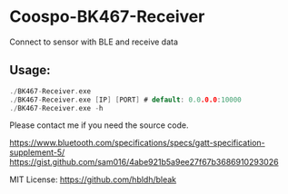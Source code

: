 # Coospo-BK467-Receiver 
Connect to sensor with BLE and receive data

## Usage:
```c
./BK467-Receiver.exe
./BK467-Receiver.exe [IP] [PORT] # default: 0.0.0.0:10000
./BK467-Receiver.exe -h
```

Please contact me if you need the source code.

https://www.bluetooth.com/specifications/specs/gatt-specification-supplement-5/    
https://gist.github.com/sam016/4abe921b5a9ee27f67b3686910293026


MIT License: https://github.com/hbldh/bleak
